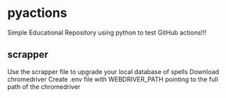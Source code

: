 # pyactions
Simple Educational Repository using python to test GitHub actions!!!

## scrapper
Use the scrapper file to upgrade your local database of spells
Download chromedriver
Create .env file with WEBDRIVER_PATH pointing to the full path of the chromedriver
